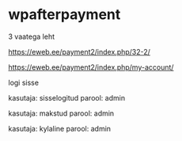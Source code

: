 # wpafterpayment

3 vaatega leht

https://eweb.ee/payment2/index.php/32-2/


https://eweb.ee/payment2/index.php/my-account/

logi sisse 

kasutaja: sisselogitud
parool: admin

kasutaja: makstud
parool: admin


kasutaja: kylaline
parool: admin
